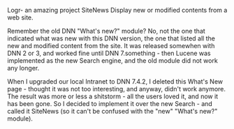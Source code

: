 Logr- an amazing project
SiteNews
Display new or modified contents from a web site.

Remember the old DNN "What's new?" module? No, not the one that indicated what was new with this DNN version, the one that listed all the new and modified content from the site. It was released somewhen with DNN 2 or 3, and worked fine until DNN 7.something - then Lucene was implemented as the new Search engine, and the old module did not work any longer.

When I upgraded our local Intranet to DNN 7.4.2, I deleted this What's New page - thought it was not too interesting, and anyway, didn't work anymore. The result was more or less a shitstorm - all the users loved it, and now it has been gone. So I decided to implement it over the new Search - and called it SiteNews (so it can't be confused with the "new" "What's new?" module).

